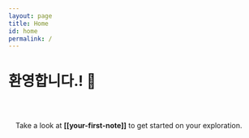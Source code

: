 ```yaml
---
layout: page
title: Home
id: home
permalink: /
---
```


# 환영합니다.! 🌱

<p style="padding: 3em 1em; background: [[f5f7ff]]; border-radius: 4px;">
  Take a look at <span style="font-weight: bold">[[your-first-note]]</span> to get started on your exploration.
</p>

<style>
  .wrapper {
    max-width: 46em;
  }
</style>
